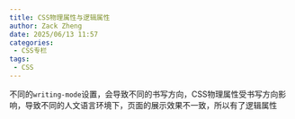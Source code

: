 ```yaml
---
title: CSS物理属性与逻辑属性
author: Zack Zheng
date: 2025/06/13 11:57
categories:
 - CSS专栏
tags:
 - CSS
---
```



不同的`writing-mode`设置，会导致不同的书写方向，CSS物理属性受书写方向影响，导致不同的人文语言环境下，页面的展示效果不一致，所以有了逻辑属性    


<simple-img src="https://p1-juejin.byteimg.com/tos-cn-i-k3u1fbpfcp/e171d25a3145466bb16a812e4af3bd2c~tplv-k3u1fbpfcp-watermark.image?"></simple-img>
